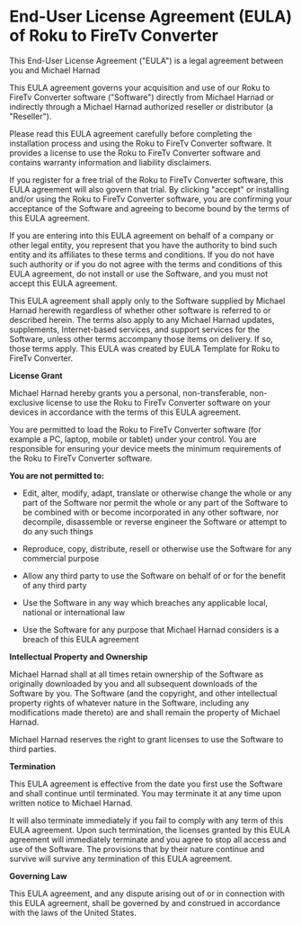# **End-User License Agreement (EULA) of Roku to FireTv Converter**

This End-User License Agreement ("EULA") is a legal agreement between you and Michael Harnad

This EULA agreement governs your acquisition and use of our Roku to FireTv Converter software ("Software") directly from Michael Harnad or indirectly through a Michael Harnad authorized reseller or distributor (a "Reseller").

Please read this EULA agreement carefully before completing the installation process and using the Roku to FireTv Converter software. It provides a license to use the Roku to FireTv Converter software and contains warranty information and liability disclaimers.

If you register for a free trial of the Roku to FireTv Converter software, this EULA agreement will also govern that trial. By clicking "accept" or installing and/or using the Roku to FireTv Converter software, you are confirming your acceptance of the Software and agreeing to become bound by the terms of this EULA agreement.

If you are entering into this EULA agreement on behalf of a company or other legal entity, you represent that you have the authority to bind such entity and its affiliates to these terms and conditions. If you do not have such authority or if you do not agree with the terms and conditions of this EULA agreement, do not install or use the Software, and you must not accept this EULA agreement.

This EULA agreement shall apply only to the Software supplied by Michael Harnad herewith regardless of whether other software is referred to or described herein. The terms also apply to any Michael Harnad updates, supplements, Internet-based services, and support services for the Software, unless other terms accompany those items on delivery. If so, those terms apply. This EULA was created by EULA Template for Roku to FireTv Converter.

**License Grant**

Michael Harnad hereby grants you a personal, non-transferable, non-exclusive license to use the Roku to FireTv Converter software on your devices in accordance with the terms of this EULA agreement.

You are permitted to load the Roku to FireTv Converter software (for example a PC, laptop, mobile or tablet) under your control. You are responsible for ensuring your device meets the minimum requirements of the Roku to FireTv Converter software.

**You are not permitted to:**

* Edit, alter, modify, adapt, translate or otherwise change the whole or any part of the Software nor permit the whole or any part of the Software to be combined with or become incorporated in any other software, nor decompile, disassemble or reverse engineer the Software or attempt to do any such things

* Reproduce, copy, distribute, resell or otherwise use the Software for any commercial purpose

* Allow any third party to use the Software on behalf of or for the benefit of any third party

* Use the Software in any way which breaches any applicable local, national or international law 

* Use the Software for any purpose that Michael Harnad considers is a breach of this EULA agreement 

**Intellectual Property and Ownership**

Michael Harnad shall at all times retain ownership of the Software as originally downloaded by you and all subsequent downloads of the Software by you. The Software (and the copyright, and other intellectual property rights of whatever nature in the Software, including any modifications made thereto) are and shall remain the property of Michael Harnad.

Michael Harnad reserves the right to grant licenses to use the Software to third parties.

**Termination**

This EULA agreement is effective from the date you first use the Software and shall continue until terminated. You may terminate it at any time upon written notice to Michael Harnad.

It will also terminate immediately if you fail to comply with any term of this EULA agreement. Upon such termination, the licenses granted by this EULA agreement will immediately terminate and you agree to stop all access and use of the Software. The provisions that by their nature continue and survive will survive any termination of this EULA agreement.

**Governing Law**

This EULA agreement, and any dispute arising out of or in connection with this EULA agreement, shall be governed by and construed in accordance with the laws of the United States.
